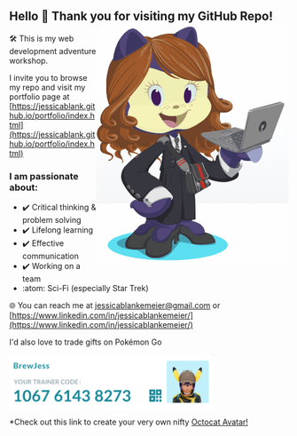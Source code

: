 ## Hello 🖖 Thank you for visiting my GitHub Repo! <a><img align="right" src="./assets/GrownUpOctoCat.gif"></a> 

:hammer_and_wrench: This is my web development adventure workshop.

I invite you to browse my repo and visit my portfolio page at [https://jessicablank.github.io/portfolio/index.html](https://jessicablank.github.io/portfolio/index.html)

### I am passionate about:
- :heavy_check_mark: Critical thinking & problem solving
- :heavy_check_mark: Lifelong learning
- :heavy_check_mark: Effective communication
- :heavy_check_mark: Working on a team
- :atom: Sci-Fi (especially Star Trek)

:globe_with_meridians: You can reach me at [jessicablankemeier@gmail.com](mailto:jessicablankemeier@gmail.com) or [https://www.linkedin.com/in/jessicablankemeier/](https://www.linkedin.com/in/jessicablankemeier/)

I'd also love to trade gifts on Pokémon Go

<a><img align="center" src="./assets/pokemon.PNG"></a> 

*Check out this link to create your very own nifty <a align="right">[Octocat Avatar!](https://myoctocat.com/build-your-octocat/)